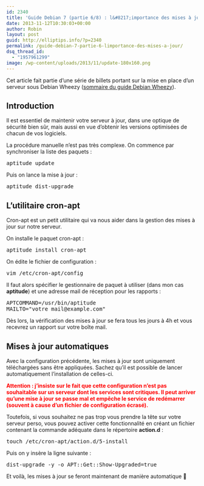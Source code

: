 ```yaml
---
id: 2340
title: 'Guide Debian 7 (partie 6/8) : l&#8217;importance des mises à jour'
date: 2013-11-12T10:30:03+00:00
author: Robin
layout: post
guid: http://elliptips.info/?p=2340
permalink: /guide-debian-7-partie-6-limportance-des-mises-a-jour/
dsq_thread_id:
  - "1957961299"
image: /wp-content/uploads/2013/11/update-180x160.png
---
```

Cet article fait partie d&#8217;une série de billets portant sur la mise en place d&#8217;un serveur sous Debian Wheezy ([sommaire du guide Debian Wheezy](http://elliptips.info/guide-sur-linstallation-dun-serveur-sous-debian-7-wheezy/ "Sommaire du guide Debian 7")).

## Introduction

Il est essentiel de maintenir votre serveur à jour, dans une optique de sécurité bien sûr, mais aussi en vue d&#8217;obtenir les versions optimisées de chacun de vos logiciels.

La procédure manuelle n&#8217;est pas très complexe. On commence par synchroniser la liste des paquets :

<pre class="lang:sh decode:true">aptitude update</pre>

Puis on lance la mise à jour :

<pre class="lang:default decode:true">aptitude dist-upgrade</pre>

## L&#8217;utilitaire cron-apt

Cron-apt est un petit utilitaire qui va nous aider dans la gestion des mises à jour sur notre serveur.

On installe le paquet cron-apt :

<pre class="lang:sh decode:true">aptitude install cron-apt</pre>

On édite le fichier de configuration :

<pre class="lang:sh decode:true">vim /etc/cron-apt/config</pre>

Il faut alors spécifier le gestionnaire de paquet à utiliser (dans mon cas **aptitude**) et une adresse mail de réception pour les rapports :

<pre class="lang:sh decode:true">APTCOMMAND=/usr/bin/aptitude
MAILTO="votre_mail@example.com"</pre>

Dès lors, la vérification des mises à jour se fera tous les jours à 4h et vous recevrez un rapport sur votre boîte mail.

## **Mises à jour automatiques**

Avec la configuration précédente, les mises à jour sont uniquement téléchargées sans être appliquées. Sachez qu&#8217;il est possible de lancer automatiquement l&#8217;installation de celles-ci.

<span style="color: #ff0000;"><strong>Attention : j&#8217;insiste sur le fait que cette configuration n&#8217;est pas souhaitable sur un serveur dont les services sont critiques. Il peut arriver qu&#8217;une mise à jour se passe mal et empêche le service de redémarrer (souvent à cause d&#8217;un fichier de configuration écrasé).</strong></span>

Toutefois, si vous souhaitez ne pas trop vous prendre la tête sur votre serveur perso, vous pouvez activer cette fonctionnalité en créant un fichier contenant la commande adéquate dans le répertoire **action.d** :

<pre class="lang:default decode:true">touch /etc/cron-apt/action.d/5-install</pre>

Puis on y insère la ligne suivante :

<pre class="lang:sh decode:true">dist-upgrade -y -o APT::Get::Show-Upgraded=true</pre>

Et voilà, les mises à jour se feront maintenant de manière automatique 🙂